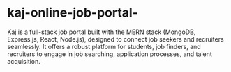 # kaj-online-job-portal-
Kaj is a full-stack job portal built with the MERN stack (MongoDB, Express.js, React, Node.js), designed to connect job seekers and recruiters seamlessly. It offers a robust platform for students, job finders, and recruiters to engage in job searching, application processes, and talent acquisition.
